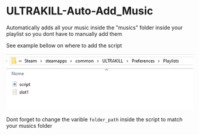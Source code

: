 # ULTRAKILL-Auto-Add_Music
Automatically adds all your music inside the "musics" folder inside your playlist so you dont have to manually add them

See example bellow on where to add the script

![Screenshot](image.png)

Dont forget to change the varible `folder_path` inside the script to match your musics folder
